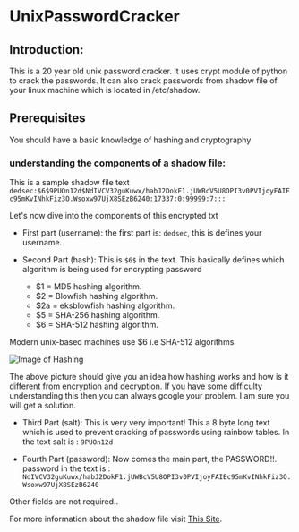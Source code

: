 # UnixPasswordCracker

## Introduction:

This is a 20 year old unix password cracker. It uses crypt module of python to crack the passwords.
It can also crack passwords from shadow file of your linux machine which is located in /etc/shadow.

## Prerequisites

You should have a basic knowledge of hashing and cryptography
### understanding the components of a shadow file:

This is a sample shadow file text
```dedsec:$6$9PUOn12d$NdIVCV32guKuwx/habJ2DokF1.jUWBcV5U8OPI3v0PVIjoyFAIEc95mKvINhkFiz3O.Wsoxw97UjX8SEzB6240:17337:0:99999:7:::``` 

Let's now dive into the components of this encrypted txt
* First part (username): the first part is: ```dedsec```, this is defines your username.

* Second Part (hash): This is ```$6$``` in the text. This basically defines which algorithm is being used for encrypting password
  * $1 = MD5 hashing algorithm.
  * $2 = Blowfish hashing algorithm.
  * $2a = eksblowfish hashing algorithm.
  * $5 = SHA-256 hashing algorithm.
  * $6 = SHA-512 hashing algorithm.

Modern unix-based machines use $6 i.e SHA-512 algorithms

![Image of Hashing](https://www.ssl2buy.com/wiki/wp-content/uploads/2015/12/hashing-vs-encryption.png)

The above picture should give you an idea how hashing works and how is it different from encryption and decryption.
If you have some difficulty understanding this then you can always google your problem. I am sure you will get a solution.

* Third Part (salt): This is very very important! This a 8 byte long text which is used to prevent cracking of passwords using rainbow tables. In the text salt is : ```9PUOn12d```

* Fourth Part (password): Now comes the main part, the PASSWORD!!. password in the text is : ```NdIVCV32guKuwx/habJ2DokF1.jUWBcV5U8OPI3v0PVIjoyFAIEc95mKvINhkFiz3O.Wsoxw97UjX8SEzB6240```

Other fields are not required..

For more information about the shadow file visit [This Site](http://www.yourownlinux.com/2015/08/etc-shadow-file-format-in-linux-explained.html).
